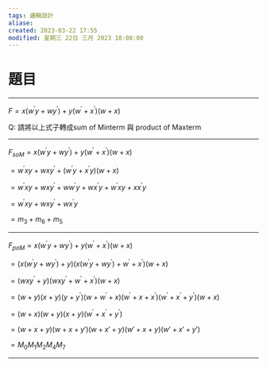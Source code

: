 ```yaml
---
tags: 邏輯設計
aliase: 
created: 2023-03-22 17:55
modified: 星期三 22日 三月 2023 18:08:00
---
```


# 題目
---

$F=x(w^{\prime}y+wy^{\prime})+y(w^{\prime}+x^{\prime})(w+x)$

Q: 請將以上式子轉成sum of Minterm 與 product of Maxterm

---
$F_{soM}=x(w^{\prime}y+wy^{\prime})+y(w^{\prime}+x^{\prime})(w+x)$

$=w^{\prime}x y+w x y^{\prime}+(w^{\prime}y+x^{\prime}y)(w+x)$

$=w^{\prime}x y+w x y^{\prime}+w w^{\prime}y+w x^{\prime}y+w^{\prime}x y+x x^{\prime}y$

$=w^{\prime}x y+w x y^{\prime}+w x^{\prime}y$

$=m_3 + m_6 + m_5$

---

$F_{poM}=x(w^{\prime}y+wy^{\prime})+y(w^{\prime}+x^{\prime})(w+x)$

$=(x(w^{\prime}y+w y^{\prime})+y)(x(w^{\prime}y+w y^{\prime})+w^{\prime}+x^{\prime})(w+x)$

$=(w x y^{\prime}+y)(w x y^{\prime}+w^{\prime}+x^{\prime})(w+x)$

$=(w+y)(x+y)(y+y^{\prime})(w+w^{\prime}+x)(w^{\prime}+x+x^{\prime})(w^{\prime}+x^{\prime}+y^{\prime})(w+x)$

$=(w+x)(w+y)(x+y)(w^{\prime}+x^{\prime}+y^{\prime})$

$=(w+x+y)(w+x+y')(w+x'+y)(w'+x+y)(w'+x'+y')$

$=M_0M_1M_2M_4M_7$

---


